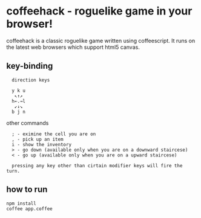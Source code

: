 # coffeehack - roguelike game in your browser!

coffeehack is a classic roguelike game written using coffeescript.
It runs on the latest web browsers which support html5 canvas.

## key-binding

      direction keys

      y k u
       ↖↑↗
      h←.→l
       ↙↓↘
      b j n

   other commands

      ; - eximine the cell you are on
      , - pick up an item
      i - show the inventory
      > - go down (available only when you are on a downward staircese)
      < - go up (available only when you are on a upward staircese)

      pressing any key other than cirtain modifier keys will fire the turn.

## how to run

```
npm install
coffee app.coffee
```
